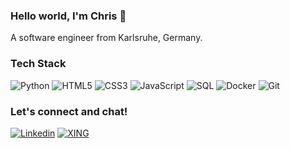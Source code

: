 ### Hello world, I'm Chris 👋
A software engineer from Karlsruhe, Germany.

### Tech Stack
![Python](https://img.shields.io/badge/-Python-0a0a0a?style=for-the-badge&logo=python)
![HTML5](https://img.shields.io/badge/-HTML5-0a0a0a?style=for-the-badge&logo=HTML5)
![CSS3](https://img.shields.io/badge/-CSS3-0a0a0a?style=for-the-badge&logo=CSS3)
![JavaScript](https://img.shields.io/badge/-JavaScript-0a0a0a?style=for-the-badge&logo=javascript)
![SQL](https://img.shields.io/badge/-SQL-0a0a0a?style=for-the-badge)
![Docker](https://img.shields.io/badge/-Docker-0a0a0a?style=for-the-badge&logo=docker)
![Git](https://img.shields.io/badge/-Git-0a0a0a?style=for-the-badge&logo=git)

### Let's connect and chat!
[![Linkedin](https://img.shields.io/badge/LinkedIn-0077B5?style=for-the-badge&logo=linkedin&logoColor=white)](https://www.linkedin.com/in/christian-bauer-a0a043180/)
[![XING](https://img.shields.io/badge/Xing-126567?style=for-the-badge&logo=xing&logoColor=white)](https://www.xing.com/profile/Christian_Bauer500/cv)
